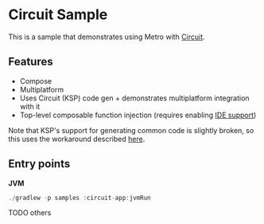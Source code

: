 # Circuit Sample

This is a sample that demonstrates using Metro with [Circuit](https://github.com/slackhq/circuit).

## Features

- Compose
- Multiplatform
- Uses Circuit (KSP) code gen + demonstrates multiplatform integration with it
- Top-level composable function injection (requires enabling [IDE support](https://zacsweers.github.io/metro/installation.md/#ide-support))

Note that KSP's support for generating common code is slightly broken, so this uses the workaround described [here](https://github.com/google/ksp/issues/567#issuecomment-2609469736).

## Entry points

**JVM**

```kotlin
./gradlew -p samples :circuit-app:jvmRun
```

TODO others
